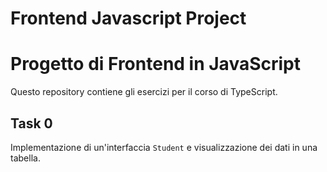 
# Frontend Javascript Project
# Progetto di Frontend in JavaScript

Questo repository contiene gli esercizi per il corso di TypeScript.

## Task 0
Implementazione di un'interfaccia `Student` e visualizzazione dei dati in una tabella.
